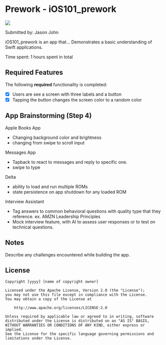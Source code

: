 
# Prework - iOS101_prework

<div>
    <a href="https://www.loom.com/share/9eb30628c83f499e886e5ef371227be5">
    </a>
    <a href="https://www.loom.com/share/9eb30628c83f499e886e5ef371227be5">
      <img style="max-width:300px;" src="https://cdn.loom.com/sessions/thumbnails/9eb30628c83f499e886e5ef371227be5-2a8af5194cd1af36-full-play.gif">
    </a>
  </div>

Submitted by: Jason John

iOS101_prework is an app that...
  Demonstrates a basic understanding of Swift applications. 

Time spent: 1 hours spent in total

## Required Features

The following **required** functionality is completed:

- [X] Users are see a screen with three labels and a button
- [X] Tapping the button changes the screen color to a random color
 
## App Brainstorming (Step 4)

Apple Books App
  - Changing background color and brightness
  - changing from swipe to scroll input

Messages App
  - Tapback to react to messages and reply to specific one.
  - swipe to type

Delta
 - ability to load and run multiple ROMs
 - state persistence on app shutdown for any loaded ROM

Interview Assistant
  - Tag answers to common behavioral questions with quality type that they reference.
    ex. AMZN Leadership Principles
  - Mock interview feature, with AI to assess user responses or to test on technical questions. 

## Notes

Describe any challenges encountered while building the app.

## License

    Copyright [yyyy] [name of copyright owner]

    Licensed under the Apache License, Version 2.0 (the "License");
    you may not use this file except in compliance with the License.
    You may obtain a copy of the License at

        http://www.apache.org/licenses/LICENSE-2.0

    Unless required by applicable law or agreed to in writing, software
    distributed under the License is distributed on an "AS IS" BASIS,
    WITHOUT WARRANTIES OR CONDITIONS OF ANY KIND, either express or implied.
    See the License for the specific language governing permissions and
    limitations under the License.
